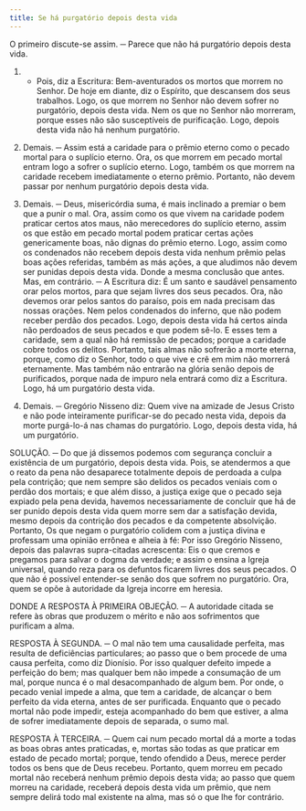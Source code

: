 ```yaml
---
title: Se há purgatório depois desta vida
---
```


O primeiro discute-se assim. ─ Parece que não há purgatório depois desta vida.  

1. - Pois, diz a Escritura: Bem-aventurados os mortos que morrem no Senhor. De hoje em diante, diz o Espírito, que descansem dos seus trabalhos. Logo, os que morrem no Senhor não devem sofrer no purgatório, depois desta vida. Nem os que no Senhor não morreram, porque esses não são susceptíveis de purificação. Logo, depois desta vida não há nenhum purgatório.  

2. Demais. ─ Assim está a caridade para o prêmio eterno como o pecado mortal para o suplício eterno. Ora, os que morrem em pecado mortal entram logo a sofrer o suplício eterno. Logo, também os que morrem na caridade recebem imediatamente o eterno prêmio. Portanto, não devem passar por nenhum purgatório depois desta vida.  

3. Demais. ─ Deus, misericórdia suma, é mais inclinado a premiar o bem que a punir o mal. Ora, assim como os que vivem na caridade podem praticar certos atos maus, não merecedores do suplício eterno, assim os que estão em pecado mortal podem praticar certas ações genericamente boas, não dignas do prêmio eterno. Logo, assim como os condenados não recebem depois desta vida nenhum prêmio pelas boas ações referidas, também as más ações, a que aludimos não devem ser punidas depois desta vida. Donde a mesma conclusão que antes.  Mas, em contrário. ─ A Escritura diz: É um santo e saudável pensamento orar pelos mortos, para que sejam livres dos seus pecados. Ora, não devemos orar pelos santos do paraíso, pois em nada precisam das nossas orações. Nem pelos condenados do inferno, que não podem receber perdão dos pecados. Logo, depois desta vida há certos ainda não perdoados de seus pecados e que podem sê-lo. E esses tem a caridade, sem a qual não há remissão de pecados; porque a caridade cobre todos os delitos. Portanto, tais almas não sofrerão a morte eterna, porque, como diz o Senhor, todo o que vive e crê em mim não morrerá eternamente. Mas também não entrarão na glória senão depois de purificados, porque nada de impuro nela entrará como diz a Escritura. Logo, há um purgatório desta vida.  

2. Demais. ─ Gregório Nisseno diz: Quem vive na amizade de Jesus Cristo e não pode inteiramente purificar-se do pecado nesta vida, depois da morte purgá-lo-á nas chamas do purgatório. Logo, depois desta vida, há um purgatório.  

SOLUÇÃO. ─ Do que já dissemos podemos com segurança concluir a existência de um purgatório, depois desta vida. Pois, se atendermos a que o reato da pena não desaparece totalmente depois de perdoada a culpa pela contrição; que nem sempre são delidos os pecados veniais com o perdão dos mortais; e que além disso, a justiça exige que o pecado seja expiado pela pena devida, havemos necessariamente de concluir que há de ser punido depois desta vida quem morre sem dar a satisfação devida, mesmo depois da contrição dos pecados e da competente absolvição. Portanto, Os que negam o purgatório colidem com a justiça divina e professam uma opinião errônea e alheia à fé: Por isso Gregório Nisseno, depois das palavras supra-citadas acrescenta: Eis o que cremos e pregamos para salvar o dogma da verdade; e assim o ensina a Igreja universal, quando reza para os defuntos ficarem livres dos seus pecados. O que não é possível entender-se senão dos que sofrem no purgatório. Ora, quem se opõe à autoridade da Igreja incorre em heresia. 

DONDE A RESPOSTA À PRIMEIRA OBJEÇÃO. ─ A autoridade citada se refere às obras que produzem o mérito e não aos sofrimentos que purificam a alma.  

RESPOSTA À SEGUNDA. ─ O mal não tem uma causalidade perfeita, mas resulta de deficiências particulares; ao passo que o bem procede de uma causa perfeita, como diz Dionísio. Por isso qualquer defeito impede a perfeição do bem; mas qualquer bem não impede a consumação de um mal, porque nunca é o mal desacompanhado de algum bem. Por onde, o pecado venial impede a alma, que tem a caridade, de alcançar o bem perfeito da vida eterna, antes de ser purificada. Enquanto que o pecado mortal não pode impedir, esteja acompanhado do bem que estiver, a alma de sofrer imediatamente depois de separada, o sumo mal.  

RESPOSTA À TERCEIRA. ─ Quem cai num pecado mortal dá a morte a todas as boas obras antes praticadas, e, mortas são todas as que praticar em estado de pecado mortal; porque, tendo ofendido a Deus, merece perder todos os bens que de Deus recebeu. Portanto, quem morreu em pecado mortal não receberá nenhum prêmio depois desta vida; ao passo que quem morreu na caridade, receberá depois desta vida um prêmio, que nem sempre delirá todo mal existente na alma, mas só o que lhe for contrário.